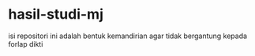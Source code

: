 # hasil-studi-mj

isi repositori ini adalah bentuk kemandirian agar tidak bergantung kepada forlap dikti
